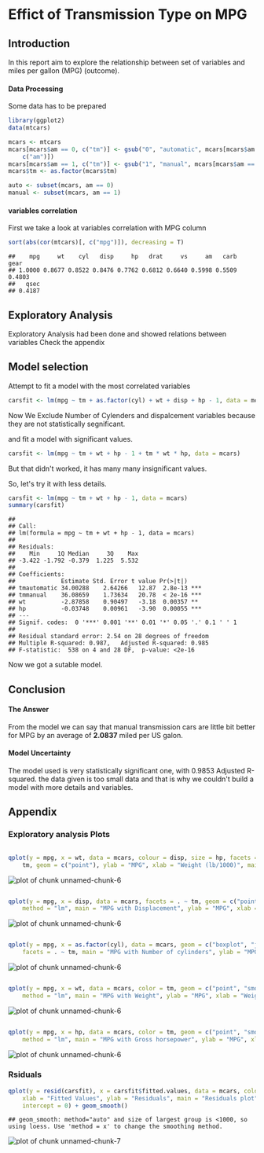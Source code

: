 Effict of Transmission Type on MPG
====

## Introduction

In this report aim to explore the relationship between set of variables and miles per gallon (MPG) (outcome).

#### Data Processing

Some data has to be prepared

```r
library(ggplot2)
data(mtcars)

mcars <- mtcars
mcars[mcars$am == 0, c("tm")] <- gsub("0", "automatic", mcars[mcars$am == 0, 
    c("am")])
mcars[mcars$am == 1, c("tm")] <- gsub("1", "manual", mcars[mcars$am == 1, c("am")])
mcars$tm <- as.factor(mcars$tm)

auto <- subset(mcars, am == 0)
manual <- subset(mcars, am == 1)
```



#### variables correlation 

First we take a look at variables correlation with MPG column


```r
sort(abs(cor(mtcars)[, c("mpg")]), decreasing = T)
```

```
##    mpg     wt    cyl   disp     hp   drat     vs     am   carb   gear 
## 1.0000 0.8677 0.8522 0.8476 0.7762 0.6812 0.6640 0.5998 0.5509 0.4803 
##   qsec 
## 0.4187
```


## Exploratory Analysis

Exploratory Analysis had been done and showed relations between variables Check the appendix

## Model selection

Attempt to fit a model with the most correlated variables


```r
carsfit <- lm(mpg ~ tm + as.factor(cyl) + wt + disp + hp - 1, data = mcars)
```


Now We Exclude Number of Cylenders and dispalcement variables because they are not statistically segnificant.

and fit a model with significant values.



```r
carsfit <- lm(mpg ~ tm + wt + hp - 1 + tm * wt * hp, data = mcars)
```


But that didn't worked, it has many many insignificant values.

So, let's try it with less details.


```r
carsfit <- lm(mpg ~ tm + wt + hp - 1, data = mcars)
summary(carsfit)
```

```
## 
## Call:
## lm(formula = mpg ~ tm + wt + hp - 1, data = mcars)
## 
## Residuals:
##    Min     1Q Median     3Q    Max 
## -3.422 -1.792 -0.379  1.225  5.532 
## 
## Coefficients:
##             Estimate Std. Error t value Pr(>|t|)    
## tmautomatic 34.00288    2.64266   12.87  2.8e-13 ***
## tmmanual    36.08659    1.73634   20.78  < 2e-16 ***
## wt          -2.87858    0.90497   -3.18  0.00357 ** 
## hp          -0.03748    0.00961   -3.90  0.00055 ***
## ---
## Signif. codes:  0 '***' 0.001 '**' 0.01 '*' 0.05 '.' 0.1 ' ' 1 
## 
## Residual standard error: 2.54 on 28 degrees of freedom
## Multiple R-squared: 0.987,	Adjusted R-squared: 0.985 
## F-statistic:  538 on 4 and 28 DF,  p-value: <2e-16
```


Now we got a sutable model.


## Conclusion

#### The Answer

From the model we can say that manual transmission cars are little bit better for MPG by an average of  **2.0837** miled per US galon.

#### Model Uncertainty

The model used is very statistically significant one, with 0.9853 Adjusted R-squared. the data given is too small data and that is why we couldn't build a model with more details and variables.







## Appendix

### Exploratory analysis Plots 


```r

qplot(y = mpg, x = wt, data = mcars, colour = disp, size = hp, facets = . ~ 
    tm, geom = c("point"), ylab = "MPG", xlab = "Weight (lb/1000)", main = "MPG with displacement, wieght, and Gross horsepower")
```

![plot of chunk unnamed-chunk-6](figure/unnamed-chunk-61.png) 

```r

qplot(y = mpg, x = disp, data = mcars, facets = . ~ tm, geom = c("point", "smooth"), 
    method = "lm", main = "MPG with Displacement", ylab = "MPG", xlab = "Displacement (cu.in.)")
```

![plot of chunk unnamed-chunk-6](figure/unnamed-chunk-62.png) 

```r

qplot(y = mpg, x = as.factor(cyl), data = mcars, geom = c("boxplot", "jitter"), 
    facets = . ~ tm, main = "MPG with Number of cylinders", ylab = "MPG", xlab = "Number of cylinders")
```

![plot of chunk unnamed-chunk-6](figure/unnamed-chunk-63.png) 

```r

qplot(y = mpg, x = wt, data = mcars, color = tm, geom = c("point", "smooth"), 
    method = "lm", main = "MPG with Weight", ylab = "MPG", xlab = "Weight (lb/1000)")
```

![plot of chunk unnamed-chunk-6](figure/unnamed-chunk-64.png) 

```r

qplot(y = mpg, x = hp, data = mcars, color = tm, geom = c("point", "smooth"), 
    method = "lm", main = "MPG with Gross horsepower", ylab = "MPG", xlab = "Gross horsepower")
```

![plot of chunk unnamed-chunk-6](figure/unnamed-chunk-65.png) 


### Rsiduals


```r
qplot(y = resid(carsfit), x = carsfit$fitted.values, data = mcars, color = tm, 
    xlab = "Fitted Values", ylab = "Residuals", main = "Residuals plot") + geom_abline(slope = 0, 
    intercept = 0) + geom_smooth()
```

```
## geom_smooth: method="auto" and size of largest group is <1000, so using loess. Use 'method = x' to change the smoothing method.
```

![plot of chunk unnamed-chunk-7](figure/unnamed-chunk-7.png) 


